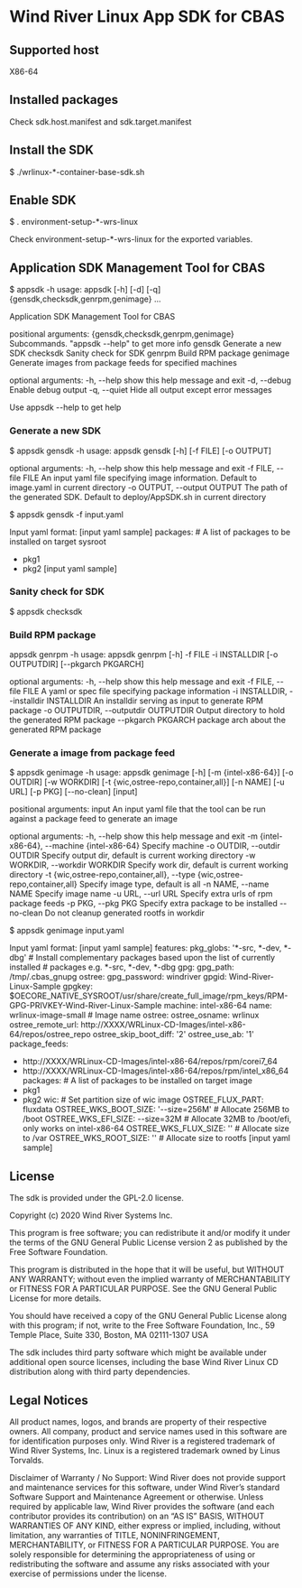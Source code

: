 # Wind River Linux App SDK for CBAS

## Supported host
X86-64

## Installed packages
Check sdk.host.manifest and sdk.target.manifest

## Install the SDK
$ ./wrlinux-*-container-base-sdk.sh

## Enable SDK
$ . environment-setup-*-wrs-linux

Check environment-setup-*-wrs-linux for the exported variables.

## Application SDK Management Tool for CBAS
$ appsdk -h
usage: appsdk [-h] [-d] [-q] {gensdk,checksdk,genrpm,genimage} ...

Application SDK Management Tool for CBAS

positional arguments:
  {gensdk,checksdk,genrpm,genimage}
                        Subcommands. "appsdk <subcommand> --help" to get more info
    gensdk              Generate a new SDK
    checksdk            Sanity check for SDK
    genrpm              Build RPM package
    genimage            Generate images from package feeds for specified machines

optional arguments:
  -h, --help            show this help message and exit
  -d, --debug           Enable debug output
  -q, --quiet           Hide all output except error messages

Use appsdk <subcommand> --help to get help

### Generate a new SDK
$ appsdk gensdk -h
usage: appsdk gensdk [-h] [-f FILE] [-o OUTPUT]

optional arguments:
  -h, --help            show this help message and exit
  -f FILE, --file FILE  An input yaml file specifying image information. Default to image.yaml in current directory
  -o OUTPUT, --output OUTPUT
                        The path of the generated SDK. Default to deploy/AppSDK.sh in current directory

$ appsdk gensdk -f input.yaml

Input yaml format:
[input yaml sample]
packages: # A list of packages to be installed on target sysroot
- pkg1
- pkg2
[input yaml sample]


### Sanity check for SDK
$ appsdk checksdk


### Build RPM package
appsdk genrpm -h
usage: appsdk genrpm [-h] -f FILE -i INSTALLDIR [-o OUTPUTDIR] [--pkgarch PKGARCH]

optional arguments:
  -h, --help            show this help message and exit
  -f FILE, --file FILE  A yaml or spec file specifying package information
  -i INSTALLDIR, --installdir INSTALLDIR
                        An installdir serving as input to generate RPM package
  -o OUTPUTDIR, --outputdir OUTPUTDIR
                        Output directory to hold the generated RPM package
  --pkgarch PKGARCH     package arch about the generated RPM package


### Generate a image from package feed
$ appsdk genimage -h
usage: appsdk genimage [-h] [-m {intel-x86-64}] [-o OUTDIR] [-w WORKDIR] [-t {wic,ostree-repo,container,all}] [-n NAME] [-u URL]
                       [-p PKG] [--no-clean]
                       [input]

positional arguments:
  input                 An input yaml file that the tool can be run against a package feed to generate an image

optional arguments:
  -h, --help            show this help message and exit
  -m {intel-x86-64}, --machine {intel-x86-64}
                        Specify machine
  -o OUTDIR, --outdir OUTDIR
                        Specify output dir, default is current working directory
  -w WORKDIR, --workdir WORKDIR
                        Specify work dir, default is current working directory
  -t {wic,ostree-repo,container,all}, --type {wic,ostree-repo,container,all}
                        Specify image type, default is all
  -n NAME, --name NAME  Specify image name
  -u URL, --url URL     Specify extra urls of rpm package feeds
  -p PKG, --pkg PKG     Specify extra package to be installed
  --no-clean            Do not cleanup generated rootfs in workdir

$ appsdk genimage input.yaml

Input yaml format:
[input yaml sample]
features:
  pkg_globs: '*-src, *-dev, *-dbg' # Install complementary packages based upon the list of currently installed
                                   # packages e.g. *-src, *-dev, *-dbg
gpg:
  gpg_path: /tmp/.cbas_gnupg
  ostree:
    gpg_password: windriver
    gpgid: Wind-River-Linux-Sample
    gpgkey: $OECORE_NATIVE_SYSROOT/usr/share/create_full_image/rpm_keys/RPM-GPG-PRIVKEY-Wind-River-Linux-Sample
machine: intel-x86-64
name: wrlinux-image-small  # Image name
ostree:
  ostree_osname: wrlinux
  ostree_remote_url: http://XXXX/WRLinux-CD-Images/intel-x86-64/repos/ostree_repo
  ostree_skip_boot_diff: '2'
  ostree_use_ab: '1'
package_feeds:
- http://XXXX/WRLinux-CD-Images/intel-x86-64/repos/rpm/corei7_64
- http://XXXX/WRLinux-CD-Images/intel-x86-64/repos/rpm/intel_x86_64
packages: # A list of packages to be installed on target image
- pkg1
- pkg2
wic: # Set partition size of wic image
  OSTREE_FLUX_PART: fluxdata
  OSTREE_WKS_BOOT_SIZE: '--size=256M' # Allocate 256MB to /boot
  OSTREE_WKS_EFI_SIZE: --size=32M # Allocate 32MB to /boot/efi, only works on intel-x86-64
  OSTREE_WKS_FLUX_SIZE: '' # Allocate size to /var
  OSTREE_WKS_ROOT_SIZE: '' # Allocate size to rootfs
[input yaml sample]

###


## License
The sdk is provided under the GPL-2.0 license.

Copyright (c) 2020 Wind River Systems Inc.

This program is free software; you can redistribute it and/or modify it under
the terms of the GNU General Public License version 2 as published by the Free
Software Foundation.

This program is distributed in the hope that it will be useful, but WITHOUT ANY
WARRANTY; without even the implied warranty of MERCHANTABILITY or FITNESS FOR A
PARTICULAR PURPOSE. See the GNU General Public License for more details.

You should have received a copy of the GNU General Public License along with
this program; if not, write to the Free Software Foundation, Inc., 59 Temple
Place, Suite 330, Boston, MA 02111-1307 USA

The sdk includes third party software which might be available under
additional open source licenses, including the base Wind River Linux CD
distribution along with third party dependencies.

## Legal Notices
All product names, logos, and brands are property of their respective owners.
All company, product and service names used in this software are for
identification purposes only. Wind River is a registered trademark of Wind River
Systems, Inc. Linux is a registered trademark owned by Linus Torvalds.

Disclaimer of Warranty / No Support: Wind River does not provide support and
maintenance services for this software, under Wind River’s standard Software
Support and Maintenance Agreement or otherwise. Unless required by applicable
law, Wind River provides the software (and each contributor provides its
contribution) on an “AS IS” BASIS, WITHOUT WARRANTIES OF ANY KIND, either
express or implied, including, without limitation, any warranties of TITLE,
NONINFRINGEMENT, MERCHANTABILITY, or FITNESS FOR A PARTICULAR PURPOSE. You are
solely responsible for determining the appropriateness of using or
redistributing the software and assume any risks associated with your exercise
of permissions under the license.
